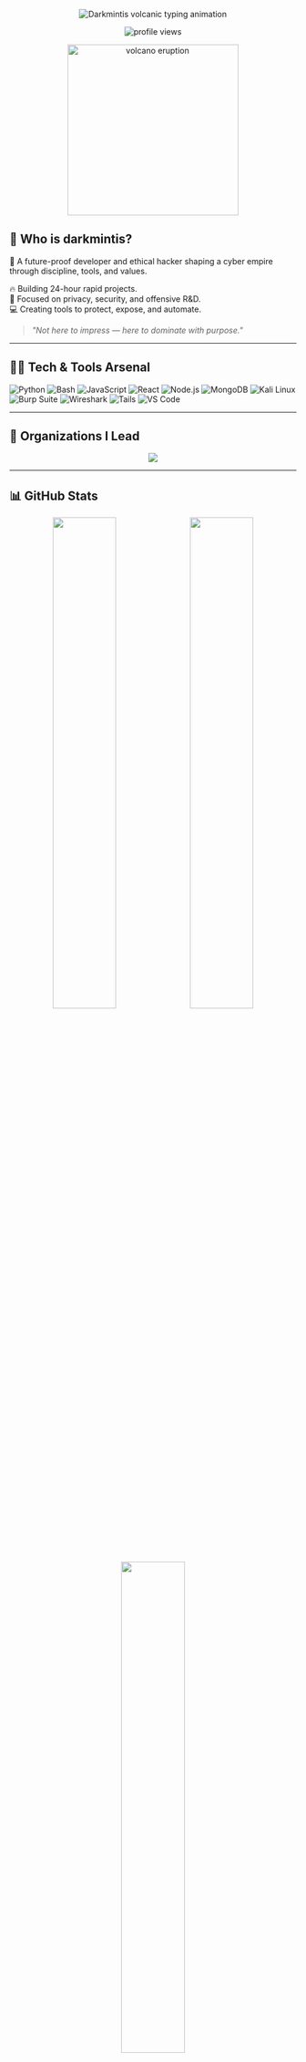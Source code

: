 <p align="center">
  <img src="https://readme-typing-svg.demolab.com?font=Orbitron&size=32&duration=2500&pause=500&color=FF0000&background=000000¢er=true&vCenter=true&multiline=true&width=900&lines=%F0%9F%8C%8B+Darkmintis+%F0%9F%8C%8B+%3A%3A+Cyber+Architect+%7C+Offensive+Engineer;Forging+Untraceable+Code+from+the+Abyss...;Erupting+Reality+with+Precision...;Unleashing+Vision+Like+Lava..." alt="Darkmintis volcanic typing animation" />
</p>

<p align="center">
  <img src="https://komarev.com/ghpvc/?username=darkmintis&label=Profile%20Views&color=FF4500&style=flat" alt="profile views" />
</p>

<p align="center">
  <img src="https://media.giphy.com/media/3o7TKz2b3wyk65g17a/giphy.gif" alt="volcano eruption" width="300" />
</p>

## 🧠 Who is darkmintis?

🚀 A future-proof developer and ethical hacker shaping a cyber empire through discipline, tools, and values.

🔥 Building 24-hour rapid projects.  
🔐 Focused on privacy, security, and offensive R&D.  
💻 Creating tools to protect, expose, and automate.

> _"Not here to impress — here to dominate with purpose."_


---

## 👨‍💻 Tech & Tools Arsenal

![Python](https://img.shields.io/badge/-Python-121212?style=for-the-badge&logo=python)
![Bash](https://img.shields.io/badge/-Bash-121212?style=for-the-badge&logo=gnu-bash)
![JavaScript](https://img.shields.io/badge/-JavaScript-121212?style=for-the-badge&logo=javascript)
![React](https://img.shields.io/badge/-React-121212?style=for-the-badge&logo=react)
![Node.js](https://img.shields.io/badge/-Node.js-121212?style=for-the-badge&logo=node.js)
![MongoDB](https://img.shields.io/badge/-MongoDB-121212?style=for-the-badge&logo=mongodb)
![Kali Linux](https://img.shields.io/badge/-Kali%20Linux-121212?style=for-the-badge&logo=kalilinux)
![Burp Suite](https://img.shields.io/badge/-Burp%20Suite-121212?style=for-the-badge&logo=burpsuite)
![Wireshark](https://img.shields.io/badge/-Wireshark-121212?style=for-the-badge&logo=wireshark)
![Tails](https://img.shields.io/badge/-Tails-121212?style=for-the-badge&logo=tails)
![VS Code](https://img.shields.io/badge/-VS%20Code-121212?style=for-the-badge&logo=visual-studio-code)

---


## 🌌 Organizations I Lead

<p align="center">
  <img src="https://readme-typing-svg.demolab.com?font=JetBrains+Mono&size=22&pause=300&color=F9F9F9&width=800&center=true&vCenter=true&lines=@D-Dark-Lab;@Drimics-Games;@D-Project24;@Minix-Lab;@BlockTech-Solutions;@Round-Tech;@Wallora-Themes;@ACE-Core" />
</p>

---

## 📊 GitHub Stats

<p align="center">
  <img width="47%" src="https://github-readme-stats.vercel.app/api?username=darkmintis&show_icons=true&theme=tokyonight&hide_border=true&count_private=true" />
  <img width="47%" src="https://github-readme-streak-stats.herokuapp.com/?user=darkmintis&theme=tokyonight&hide_border=true" />
  <img width="47%" src="https://github-readme-stats.vercel.app/api/top-langs/?username=darkmintis&layout=compact&theme=tokyonight&hide_border=true" />
</p>

---

## 🧠 GitHub Trophy Showcase

<p align="center">
  <img src="https://github-profile-trophy.vercel.app/?username=darkmintis&theme=matrix&no-frame=true&margin-w=10&column=6" />
</p>

---

## 📈 Activity Graph

<p align="center">
  <img src="https://github-readme-activity-graph.vercel.app/graph?username=darkmintis&theme=dracula&bg_color=000000&hide_border=true&line=00ffe0&point=00ffe0" />
</p>

---

## 🕶️ Vision

> I don’t just code.  
> I **architect systems**, I **weaponize knowledge**, and I **deliver impact**.  
> I live by **values, focus, and mastery.**

🧩 Stay tuned. I'm only getting started.

---

## 📫 Connect with Me

- 📩 Email: [darkmintis@gmail.com](mailto:darkmintis@gmail.com)
- 💬 Telegram: [@Darkmintis](https://t.me/Darkmintis)
- 🔗 X: [X.com/darkmintis](https://x.com/darkmintis)

---

> _"Ethics over shortcuts. Skill over hype. Execution over talk."_  
> – darkmintis 🔐
